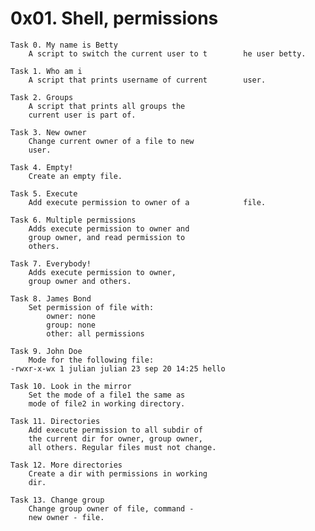 # 0x01. Shell, permissions
	
	Task 0. My name is Betty
		A script to switch the current user to t		he user betty.

	Task 1. Who am i
		A script that prints username of current		user.

	Task 2. Groups
		A script that prints all groups the 
		current user is part of.

	Task 3. New owner
		Change current owner of a file to new
		user.

	Task 4. Empty!
		Create an empty file.
	
	Task 5. Execute
		Add execute permission to owner of a 			file.

	Task 6. Multiple permissions
		Adds execute permission to owner and 
		group owner, and read permission to
		others.

	Task 7. Everybody!
		Adds execute permission to owner, 
		group owner and others.

	Task 8. James Bond
		Set permission of file with:
			owner: none
			group: none
			other: all permissions

	Task 9. John Doe
		Mode for the following file:
	-rwxr-x-wx 1 julian julian 23 sep 20 14:25 hello

	Task 10. Look in the mirror
		Set the mode of a file1 the same as
		mode of file2 in working directory.

	Task 11. Directories
		Add execute permission to all subdir of
		the current dir for owner, group owner,
		all others. Regular files must not change.

	Task 12. More directories
		Create a dir with permissions in working
		dir.

	Task 13. Change group
		Change group owner of file, command - 
		new owner - file.


